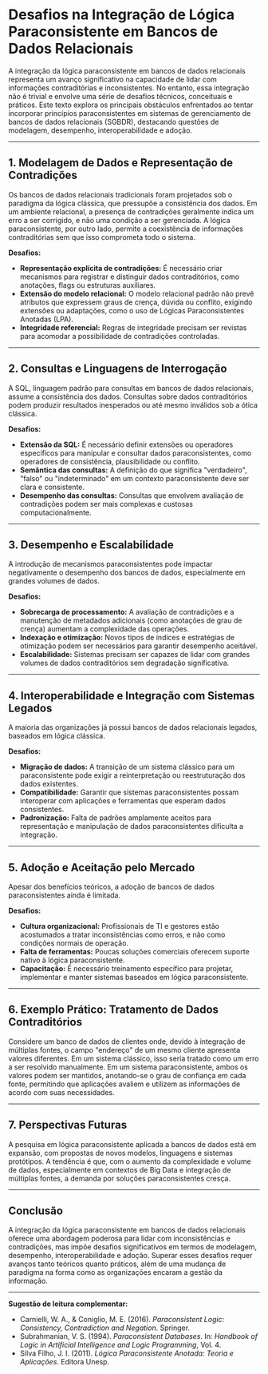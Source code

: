 # Desafios na Integração de Lógica Paraconsistente em Bancos de Dados Relacionais

A integração da lógica paraconsistente em bancos de dados relacionais representa um avanço significativo na capacidade de lidar com informações contraditórias e inconsistentes. No entanto, essa integração não é trivial e envolve uma série de desafios técnicos, conceituais e práticos. Este texto explora os principais obstáculos enfrentados ao tentar incorporar princípios paraconsistentes em sistemas de gerenciamento de bancos de dados relacionais (SGBDR), destacando questões de modelagem, desempenho, interoperabilidade e adoção.

---

## 1. **Modelagem de Dados e Representação de Contradições**

Os bancos de dados relacionais tradicionais foram projetados sob o paradigma da lógica clássica, que pressupõe a consistência dos dados. Em um ambiente relacional, a presença de contradições geralmente indica um erro a ser corrigido, e não uma condição a ser gerenciada. A lógica paraconsistente, por outro lado, permite a coexistência de informações contraditórias sem que isso comprometa todo o sistema.

**Desafios:**
- **Representação explícita de contradições:** É necessário criar mecanismos para registrar e distinguir dados contraditórios, como anotações, flags ou estruturas auxiliares.
- **Extensão do modelo relacional:** O modelo relacional padrão não prevê atributos que expressem graus de crença, dúvida ou conflito, exigindo extensões ou adaptações, como o uso de Lógicas Paraconsistentes Anotadas (LPA).
- **Integridade referencial:** Regras de integridade precisam ser revistas para acomodar a possibilidade de contradições controladas.

---

## 2. **Consultas e Linguagens de Interrogação**

A SQL, linguagem padrão para consultas em bancos de dados relacionais, assume a consistência dos dados. Consultas sobre dados contraditórios podem produzir resultados inesperados ou até mesmo inválidos sob a ótica clássica.

**Desafios:**
- **Extensão da SQL:** É necessário definir extensões ou operadores específicos para manipular e consultar dados paraconsistentes, como operadores de consistência, plausibilidade ou conflito.
- **Semântica das consultas:** A definição do que significa "verdadeiro", "falso" ou "indeterminado" em um contexto paraconsistente deve ser clara e consistente.
- **Desempenho das consultas:** Consultas que envolvem avaliação de contradições podem ser mais complexas e custosas computacionalmente.

---

## 3. **Desempenho e Escalabilidade**

A introdução de mecanismos paraconsistentes pode impactar negativamente o desempenho dos bancos de dados, especialmente em grandes volumes de dados.

**Desafios:**
- **Sobrecarga de processamento:** A avaliação de contradições e a manutenção de metadados adicionais (como anotações de grau de crença) aumentam a complexidade das operações.
- **Indexação e otimização:** Novos tipos de índices e estratégias de otimização podem ser necessários para garantir desempenho aceitável.
- **Escalabilidade:** Sistemas precisam ser capazes de lidar com grandes volumes de dados contraditórios sem degradação significativa.

---

## 4. **Interoperabilidade e Integração com Sistemas Legados**

A maioria das organizações já possui bancos de dados relacionais legados, baseados em lógica clássica.

**Desafios:**
- **Migração de dados:** A transição de um sistema clássico para um paraconsistente pode exigir a reinterpretação ou reestruturação dos dados existentes.
- **Compatibilidade:** Garantir que sistemas paraconsistentes possam interoperar com aplicações e ferramentas que esperam dados consistentes.
- **Padronização:** Falta de padrões amplamente aceitos para representação e manipulação de dados paraconsistentes dificulta a integração.

---

## 5. **Adoção e Aceitação pelo Mercado**

Apesar dos benefícios teóricos, a adoção de bancos de dados paraconsistentes ainda é limitada.

**Desafios:**
- **Cultura organizacional:** Profissionais de TI e gestores estão acostumados a tratar inconsistências como erros, e não como condições normais de operação.
- **Falta de ferramentas:** Poucas soluções comerciais oferecem suporte nativo à lógica paraconsistente.
- **Capacitação:** É necessário treinamento específico para projetar, implementar e manter sistemas baseados em lógica paraconsistente.

---

## 6. **Exemplo Prático: Tratamento de Dados Contraditórios**

Considere um banco de dados de clientes onde, devido à integração de múltiplas fontes, o campo "endereço" de um mesmo cliente apresenta valores diferentes. Em um sistema clássico, isso seria tratado como um erro a ser resolvido manualmente. Em um sistema paraconsistente, ambos os valores podem ser mantidos, anotando-se o grau de confiança em cada fonte, permitindo que aplicações avaliem e utilizem as informações de acordo com suas necessidades.

---

## 7. **Perspectivas Futuras**

A pesquisa em lógica paraconsistente aplicada a bancos de dados está em expansão, com propostas de novos modelos, linguagens e sistemas protótipos. A tendência é que, com o aumento da complexidade e volume de dados, especialmente em contextos de Big Data e integração de múltiplas fontes, a demanda por soluções paraconsistentes cresça.

---

## **Conclusão**

A integração da lógica paraconsistente em bancos de dados relacionais oferece uma abordagem poderosa para lidar com inconsistências e contradições, mas impõe desafios significativos em termos de modelagem, desempenho, interoperabilidade e adoção. Superar esses desafios requer avanços tanto teóricos quanto práticos, além de uma mudança de paradigma na forma como as organizações encaram a gestão da informação.

---

**Sugestão de leitura complementar:**  
- Carnielli, W. A., & Coniglio, M. E. (2016). *Paraconsistent Logic: Consistency, Contradiction and Negation*. Springer.  
- Subrahmanian, V. S. (1994). *Paraconsistent Databases*. In: *Handbook of Logic in Artificial Intelligence and Logic Programming*, Vol. 4.  
- Silva Filho, J. I. (2011). *Lógica Paraconsistente Anotada: Teoria e Aplicações*. Editora Unesp.